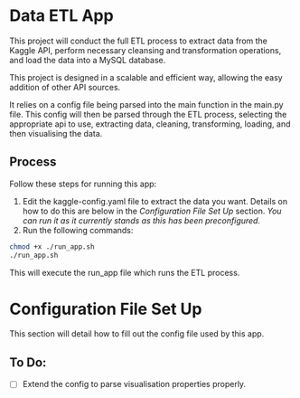 # Data ETL App

This project will conduct the full ETL process to extract data from the Kaggle API, perform necessary cleansing and transformation operations, and load the data into a MySQL database.

This project is designed in a scalable and efficient way, allowing the easy addition of other API sources.

It relies on a config file being parsed into the main function in the main.py file. This config will then be parsed through the ETL process, selecting the appropriate api to use, extracting data, cleaning, transforming, loading, and then visualising the data.


## Process

Follow these steps for running this app:
1. Edit the kaggle-config.yaml file to extract the data you want. Details on how to do this are below in the *Configuration File Set Up* section. *You can run it as it currently stands as this has been preconfigured.*
2. Run the following commands:
```bash
chmod +x ./run_app.sh
./run_app.sh
```

This will execute the run_app file which runs the ETL process.

# Configuration File Set Up
This section will detail how to fill out the config file used by this app.

## To Do:

- [ ] Extend the config to parse visualisation properties properly.